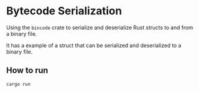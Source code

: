 # Bytecode Serialization

Using the `bincode` crate to serialize and deserialize Rust structs to and from a binary file.

It has a example of a struct that can be serialized and deserialized to a binary file.

## How to run

```bash
cargo run
```
